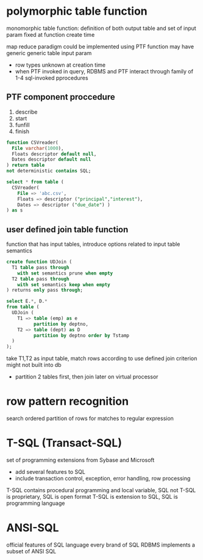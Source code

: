 # polymorphic table function
monomorphic table function: 
  definition of both output table and set of input param
  fixed at function create time

map reduce paradigm could be implemented using PTF
function may have generic generic table input param
- row types unknown at creation time
- when PTF invoked in query, RDBMS and PTF interact through family of 1-4 sql-invoked pprocedures

## PTF component proccedure
1. describe
2. start
3. funfill
4. finish

```sql
function CSVreader(
  File varchar(1000),
  Floats descriptor default null,
  Dates descriptor default null
) return table 
not deterministic contains SQL;

select * from table (
  CSVreader(
    File => 'abc.csv',
    Floats => descriptor ("principal","interest"),
    Dates => descriptor ("due_date") )
) as s
```

## user defined join table function
function that has input tables, introduce options related to input table semantics

```sql
create function UDJoin (
  T1 table pass through 
    with set semantics prune when empty
  T2 table pass through
    with set semantics keep when empty
) returns only pass through;

select E.*, D.*
from table (
  UDJoin (
    T1 => table (emp) as e
          partition by deptno,
    T2 => table (dept) as D
          partition by deptno order by Tstamp
  )
);
```
take T1,T2 as input table, match rows according to use defined join criterion might not built into db

- partition 2 tables first, then join later on virtual processor

# row pattern recognition
search ordered partition of rows for matches to regular expression

# T-SQL (Transact-SQL)
set of programming extensions from Sybase and Microsoft
  - add several features to SQL
  - include transaction control, exception, error handling, row processing

T-SQL contains procedural programming and local variable, SQL not
T-SQL is proprietary, SQL is open format
T-SQL is extension to SQL, SQL is programming language

# ANSI-SQL
official features of SQL language
every brand of SQL RDBMS implements a subset of ANSI SQL













